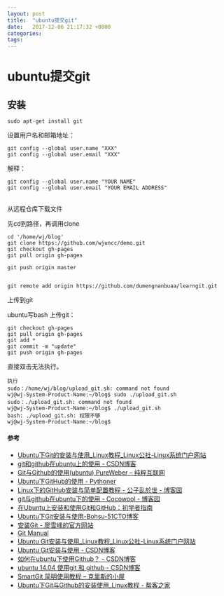```yaml
---
layout: post
title:  "ubuntu提交git"
date:   2017-12-06 21:17:32 +0800
categories:  
tags: 
---
```


# ubuntu提交git #

## 安装

	sudo apt-get install git

设置用户名和邮箱地址：

	git config --global user.name "XXX"
	git config --global user.email "XXX"

解释：
	
	git config --global user.name "YOUR NAME"
	git config --global user.email "YOUR EMAIL ADDRESS"


## 

从远程仓库下载文件

先cd到路径，再调用clone

	cd '/home/wj/blog'
	git clone https://github.com/wjuncc/demo.git
	git checkout gh-pages
	git pull origin gh-pages
	
	git push origin master


	git remote add origin https://github.com/dumengnanbuaa/learngit.git


上传到git

ubuntu写bash 上传git：

	git checkout gh-pages
	git pull origin gh-pages
	git add *
	git commit -m "update"
	git push origin gh-pages

直接双击无法执行。

	执行
	sudo：/home/wj/blog/upload_git.sh: command not found
	wj@wj-System-Product-Name:~/blog$ sudo ./upload_git.sh
	sudo：./upload_git.sh: command not found
	wj@wj-System-Product-Name:~/blog$ ./upload_git.sh
	bash: ./upload_git.sh: 权限不够
	wj@wj-System-Product-Name:~/blog$ 


#### 参考 ####

* [Ubuntu下Git的安装与使用_Linux教程_Linux公社-Linux系统门户网站](http://www.linuxidc.com/Linux/2016-09/135527.htm)
* [git和github在ubuntu上的使用 - CSDN博客](http://blog.csdn.net/u012526120/article/details/49401871)
* [Git与Github的使用(ubuntu)  PureWeber – 纯粹互联网](https://www.pureweber.com/article/git-and-github/)
* [Ubuntu下GitHub的使用 - Pythoner](http://www.pythoner.com/263.html)
* [Linux下的GitHub安装与简单配置教程 - 公子乱於世 - 博客园](http://www.cnblogs.com/smilejinge/p/3589479.html)
* [git与github在ubuntu下的使用 - Cocowool - 博客园](http://www.cnblogs.com/cocowool/archive/2010/10/19/1855616.html)
* [在Ubuntu上安装和使用Git和GitHub：初学者指南](https://www.howtoing.com/install-git-and-github-on-ubuntu-14.04)
* [Ubuntu下Git安装与使用-Bohsu-51CTO博客](http://blog.51cto.com/bohsu/1230705)
* [安装Git - 廖雪峰的官方网站](https://www.liaoxuefeng.com/wiki/0013739516305929606dd18361248578c67b8067c8c017b000/00137396287703354d8c6c01c904c7d9ff056ae23da865a000)
* [Git Manual](https://gist.github.com/bigeagle/3953973)
* [Ubuntu Git安装与使用_Linux教程_Linux公社-Linux系统门户网站](http://www.linuxidc.com/Linux/2016-11/136769.htm)
* [Ubuntu Git安装与使用 - CSDN博客](http://blog.csdn.net/yhl_leo/article/details/50760140)
* [如何在ubuntu下使用Github？ - CSDN博客](http://blog.csdn.net/tina_ttl/article/details/51326684)
* [ubuntu 14.04 使用git 和 github - CSDN博客](http://blog.csdn.net/small_rice_/article/details/44984027)
* [SmartGit 简明使用教程 – 克里斯的小屋](http://blog.chriscabin.com/others/git/1357.html)
* [Ubuntu下Git与Github的安装使用_Linux教程 - 帮客之家](http://www.bkjia.com/Linuxjc/1042977.html)